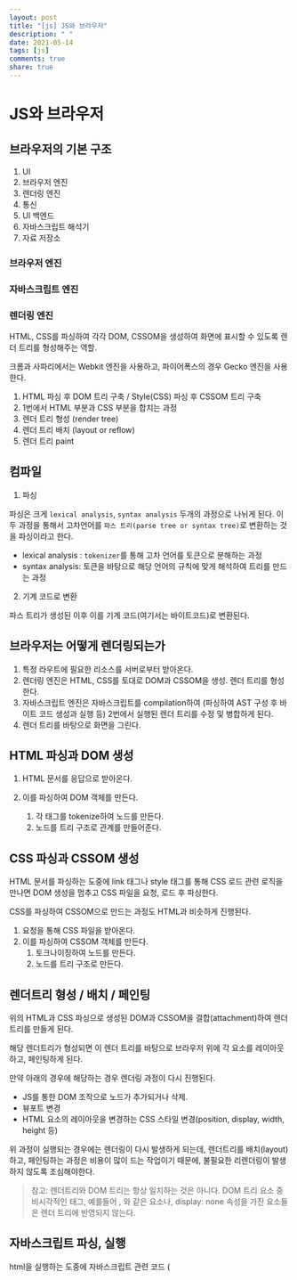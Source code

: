 ```yaml
---
layout: post
title: "[js] JS와 브라우저"
description: " "
date: 2021-05-14
tags: [js]
comments: true
share: true
---
```


# JS와 브라우저
## 브라우저의 기본 구조
1. UI
2. 브라우저 엔진
3. 렌더링 엔진
4. 통신
5. UI 백엔드
6. 자바스크립트 해석기
7. 자료 저장소

### 브라우저 엔진

### 자바스크립트 엔진

### 렌더링 엔진

HTML, CSS를 파싱하여 각각 DOM, CSSOM을 생성하여 화면에 표시할 수 있도록 렌더 트리를 형성해주는 역할.

크롬과 사파리에서는 Webkit 엔진을 사용하고, 파이어폭스의 경우 Gecko 엔진을 사용한다.

1. HTML 파싱 후 DOM 트리 구축 / Style(CSS) 파싱 후 CSSOM 트리 구축
2. 1번에서 HTML 부분과 CSS 부분을 합치는 과정
3. 렌더 트리 형성 (render tree)
4. 렌더 트리 배치 (layout or reflow)
5. 렌더 트리 paint

## 컴파일

1.  파싱

파싱은 크게  `lexical analysis`,  `syntax analysis` 두개의 과정으로 나뉘게 된다. 이 두 과정을 통해서 고차언어를 `파스 트리(parse tree or syntax tree)`로 변환하는 것을 파싱이라고 한다.

- lexical analysis : `tokenizer`를 통해 고차 언어를 토큰으로 분해하는 과정
- syntax analysis: 토큰을 바탕으로 해당 언어의 규칙에 맞게 해석하여 트리를 만드는 과정

2. 기계 코드로 변환

파스 트리가 생성된 이후 이를 기계 코드(여기서는 바이트코드)로 변환된다.


## 브라우저는 어떻게 렌더링되는가
1. 특정 라우트에 필요한 리소스를 서버로부터 받아온다.
2. 렌더링 엔진은 HTML, CSS를 토대로 DOM과 CSSOM을 생성. 렌더 트리를 형성한다.
3. 자바스크립트 엔진은 자바스크립트를 compilation하여 (파싱하여 AST 구성 후 바이트 코드 생성과 실행 등) 2번에서 실행된 렌더 트리를 수정 및 병합하게 된다.
4. 렌더 트리를 바탕으로 화면을 그린다.


## HTML 파싱과 DOM 생성
1. HTML 문서를 응답으로 받아온다.

2. 이를 파싱하여 DOM 객체를 만든다.
    1. 각 태그를 tokenize하여 노드를 만든다.
    2. 노드를 트리 구조로 관계를 만들어준다.

## CSS 파싱과 CSSOM 생성
HTML 문서를 파싱하는 도중에 link 태그나 style 태그를 통해 CSS 로드 관련 로직을 만나면 DOM 생성을 멈추고 CSS 파일을 요청, 로드 후 파싱한다.

CSS를 파싱하여 CSSOM으로 만드는 과정도 HTML과 비슷하게 진행된다.

1. 요청을 통해 CSS 파일을 받아온다.
2. 이를 파싱하여 CSSOM 객체를 만든다.
    1. 토크나이징하여 노드를 만든다.
    2. 노드를 트리 구조로 만든다.

## 렌더트리 형성 / 배치 / 페인팅

위의 HTML과 CSS 파싱으로 생성된 DOM과 CSSOM을 결합(attachment)하여 렌더 트리를 만들게 된다.

해당 렌더트리가 형성되면 이 렌더 트리를 바탕으로 브라우저 위에 각 요소를 레이아웃하고, 페인팅하게 된다.

만약 아래의 경우에 해당하는 경우 렌더링 과정이 다시 진행된다.

- JS를 통한 DOM 조작으로 노드가 추가되거나 삭제.
- 뷰포트 변경
- HTML 요소의 레이아웃을 변경하는 CSS 스타일 변경(position, display, width, height 등)

위 과정이 실행되는 경우에는 렌더링이 다시 발생하게 되는데,  렌더트리를 배치(layout)하고, 페인팅하는 과정은 비용이 많이 드는 작업이기 때문에, 불필요한 리렌더링이 발생하지 않도록 조심해야한다.

> 참고: 렌더트리와 DOM 트리는 항상 일치하는 것은 아니다. DOM 트리 요소 중 비시각적인 태그, 예를들어 <head>, <meta>와 같은 요소나, display: none 속성을 가진 요소들은 렌더 트리에 반영되지 않는다.


## 자바스크립트 파싱, 실행

html을 실행하는 도중에 자바스크립트 관련 코드 (<script> 태그와 같은) 를 만나게 되면, DOM 생성이 일시 중지되고, 자바스크립트 관련 코드를 받아오게 된다.

해당 자바스크립트 파일을 받아오게 되면, 이 파일은 렌더링 엔진이 아닌 자바스크립트 엔진을 통해 해석되고, 렌더링 엔진은 작업으로 돌아가게 된다.

1. 자바스크립트 코드 파싱
    1. lexical analysis. 소스코드를 토크나이징하여 토큰으로 분해한다.
    2. syntatic analysis. 위 과정으로부터 나온 토큰을 언어의 규칙을 바탕으로 해석하여 AST(Absctract Syntax Tree)를 생성
2. AST를 바탕으로 바이트코드로 변환
3. 인터프리터에 의해 실행

### 리플로우, 리페인트

자바스크립트에서 DOM API를 통해서 DOM을 조작하는 경우에, 렌더 트리가 변경되어, 배치(layout), paint 과정이 다시 발생할 수 있다.

만약에 layout을 바꾸는 position, width, height, 노드의 추가 및 삭제 등이 일어나는 경우에는 reflow가 발생한다.

만약 layout을 변경하지 않는 경우라면 reflow는 일어나지 않고 repaint만 발생한다.


## 왜 <script> 태그는 하단에 위치할까?
스크립트 태그를 하단에 위치시키는 이유는 두가지로 요약할 수 있다.

1. 페이지 로딩 속도 개선

위에서 설명한 렌더링 엔진과 자바스크립트 엔진은 병렬처리를 하지 않는다. 위에서 설명한 것과 같이, HTML 문서를 파싱하는 도중에 CSS, JS와 관련된 부분을 만나면 파싱을 멈추고, CSS, JS 관련 부분을 처리(파싱, 실행)하게된다.

이로 인해서, HTML 파싱이 지연되면 그만큼 페이지의 로딩이 느려진다.  실제 렌더링 엔진은 렌더 트리가 모두 완성된 후 요소를 배치하고 페인트하는 것이 아니라, 점진적으로 이를 그려나가는데,  만약 블로킹이 되는 경우에는 이마저도 진행되지 않는다.

2. DOM API 사용

만약 <script> 태그 내에서 DOM API를 통해서 DOM을 직접 조작하려고하는데, 아직 HTML 파싱이 되지 않은 상황이라 DOM에 해당 요소(태그)가 존재하지 않는 경우에는 에러가 날 수 있다.  따라서 스크립트 태그가 CSS와 같이 <head> 태그 내부에 존재한다면, 이로 인해 에러가 발생할  수도 있다.



#javascript